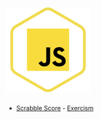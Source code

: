 # [![JavaScript](../images/javascript.svg)]()

* [Scrabble Score](ScrabbleScore.js) - [Exercism](https://#)
